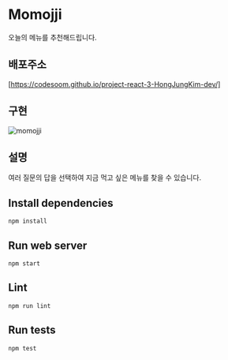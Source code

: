# Momojji

오늘의 메뉴를 추천해드립니다.

## 배포주소

[https://codesoom.github.io/project-react-3-HongJungKim-dev/]

## 구현

![momojji](https://user-images.githubusercontent.com/58525009/122689502-e58dd080-d25d-11eb-9f1e-db17acbdcae1.gif)

## 설명

여러 질문의 답을 선택하여 지금 먹고 싶은 메뉴를 찾을 수 있습니다.

## Install dependencies

```git
npm install
```

## Run web server

```git
npm start
```

## Lint

```git
npm run lint
```

## Run tests

```git
npm test
```

